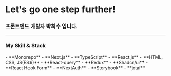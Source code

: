 
<h1>Let's go one step further!</h1>
<h3>프론트엔드 개발자 박희수 입니다.</h3>
<hr/>

<h3>My Skill & Stack</h3>
- **Monorepo**
- **Next.js**
- **TypeScript**
- **React.js**
- **HTML, CSS, JS(ES6)**
- **React-query**
- **Redux**
- **Shadcn/ui**
- **React Hook Form**
- **NextAuth**
- **Storybook**
- **jotai**
